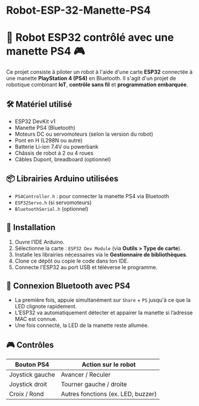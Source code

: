 # Robot-ESP-32-Manette-PS4
# 🚀 Robot ESP32 contrôlé avec une manette PS4 🎮

Ce projet consiste à piloter un robot à l'aide d'une carte **ESP32** connectée à une manette **PlayStation 4 (PS4)** en Bluetooth. Il s'agit d'un projet de robotique combinant **IoT**, **contrôle sans fil** et **programmation embarquée**.

## 🛠️ Matériel utilisé

- ESP32 DevKit v1
- Manette PS4 (Bluetooth)
- Moteurs DC ou servomoteurs (selon la version du robot)
- Pont en H (L298N ou autre)
- Batterie Li-ion 7.4V ou powerbank
- Châssis de robot à 2 ou 4 roues
- Câbles Dupont, breadboard (optionnel)

## 📦 Librairies Arduino utilisées

- `PS4Controller.h` : pour connecter la manette PS4 via Bluetooth
- `ESP32Servo.h` (si servomoteurs)
- `BluetoothSerial.h` (optionnel)

## 🔧 Installation

1. Ouvre l’IDE Arduino.
2. Sélectionne la carte : `ESP32 Dev Module` (via **Outils > Type de carte**).
3. Installe les librairies nécessaires via le **Gestionnaire de bibliothèques**.
4. Clone ce dépôt ou copie le code dans ton IDE.
5. Connecte l'ESP32 au port USB et téléverse le programme.

## 🔗 Connexion Bluetooth avec PS4

- La première fois, appuie simultanément sur `Share` + `PS` jusqu'à ce que la LED clignote rapidement.
- L’ESP32 va automatiquement détecter et appairer la manette si l’adresse MAC est connue.
- Une fois connecté, la LED de la manette reste allumée.

## 🎮 Contrôles

| Bouton PS4 | Action sur le robot |
|------------|---------------------|
| Joystick gauche | Avancer / Reculer |
| Joystick droit  | Tourner gauche / droite |
| Croix / Rond    | Autres fonctions (ex. LED, buzzer) 
